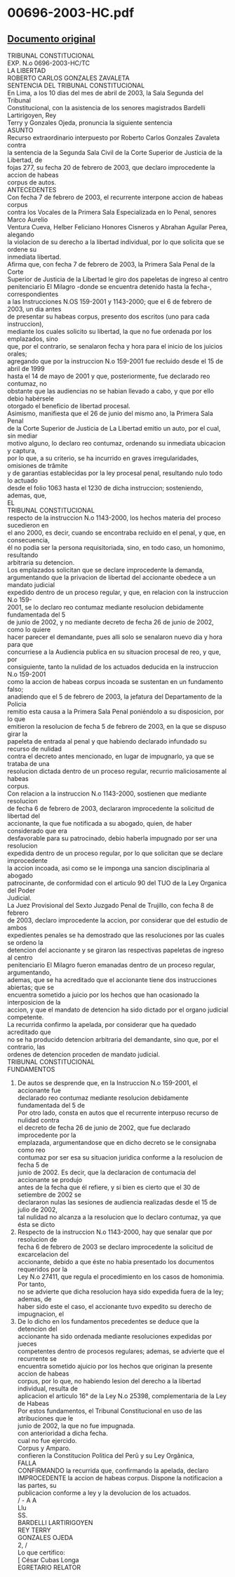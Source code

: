 
00696-2003-HC.pdf
=================
  
[Documento original](https://tc.gob.pe/jurisprudencia/2003/00696-2003-HC.pdf)  
---  
TRIBUNAL CONSTITUCIONAL  
EXP. N.o 0696-2003-HC/TC  
LA LIBERTAD  
ROBERTO CARLOS GONZALES ZAVALETA  
SENTENCIA DEL TRIBUNAL CONSTITUCIONAL  
En Lima, a los 10 dias del mes de abril de 2003, la Sala Segunda del Tribunal  
Constitucional, con la asistencia de los senores magistrados Bardelli Lartirigoyen, Rey  
Terry y Gonzales Ojeda, pronuncia la siguiente sentencia  
ASUNTO  
Recurso extraordinario interpuesto por Roberto Carlos Gonzales Zavaleta contra  
la sentencia de la Segunda Sala Civil de la Corte Superior de Justicia de la Libertad, de  
fojas 277, su fecha 20 de febrero de 2003, que declaro improcedente la accion de habeas  
corpus de autos.  
ANTECEDENTES  
Con fecha 7 de febrero de 2003, el recurrente interpone accion de habeas corpus  
contra los Vocales de la Primera Sala Especializada en lo Penal, senores Marco Aurelio  
Ventura Cueva, Helber Feliciano Honores Cisneros y Abrahan Aguilar Perea, alegando  
la violacion de su derecho a la libertad individual, por lo que solicita que se ordene su  
inmediata libertad.  
Afirma que, con fecha 7 de febrero de 2003, la Primera Sala Penal de la Corte  
Superior de Justicia de la Libertad le giro dos papeletas de ingreso al centro  
penitenciario El Milagro -donde se encuentra detenido hasta la fecha-, correspondientes  
a las Instrucciones N.OS 159-2001 y 1143-2000; que el 6 de febrero de 2003, un dia antes  
de presentar su habeas corpus, presento dos escritos (uno para cada instruccion),  
mediante los cuales solicito su libertad, la que no fue ordenada por los emplazados, sino  
que, por el contrario, se senalaron fecha y hora para el inicio de los juicios orales;  
agregando que por la instruccion N.o 159-2001 fue recluido desde el 15 de abril de 1999  
hasta el 14 de mayo de 2001 y que, posteriormente, fue declarado reo contumaz, no  
obstante que las audiencias no se habian llevado a cabo, y que por ello debio habérsele  
otorgado el beneficio de libertad procesal.  
Asimismo, manifiesta que el 26 de junio del mismo ano, la Primera Sala Penal  
de la Corte Superior de Justicia de La Libertad emitio un auto, por el cual, sin mediar  
motivo alguno, lo declaro reo contumaz, ordenando su inmediata ubicacion y captura,  
por lo que, a su criterio, se ha incurrido en graves irregularidades, omisiones de trâmite  
y de garantias establecidas por la ley procesal penal, resultando nulo todo lo actuado  
desde el folio 1063 hasta el 1230 de dicha instruccion; sosteniendo, ademas, que,  
EL  
TRIBUNAL CONSTITUCIONAL  
respecto de la instruccion N.o 1143-2000, los hechos materia del proceso sucedieron en  
el ano 2000, es decir, cuando se encontraba recluido en el penal, y que, en consecuencia,  
él no podia ser la persona requisitoriada, sino, en todo caso, un homonimo, resultando  
arbitraria su detencion.  
Los emplazados solicitan que se declare improcedente la demanda,  
argumentando que la privacion de libertad del accionante obedece a un mandato judicial  
expedido dentro de un proceso regular, y que, en relacion con la instruccion N.o 159-  
2001, se lo declaro reo contumaz mediante resolucion debidamente fundamentada del 5  
de junio de 2002, y no mediante decreto de fecha 26 de junio de 2002, como lo quiere  
hacer parecer el demandante, pues alli solo se senalaron nuevo dia y hora para que  
concurriese a la Audiencia publica en su situacion procesal de reo, y que, por  
consiguiente, tanto la nulidad de los actuados deducida en la instruccion N.o 159-2001  
como la accion de habeas corpus incoada se sustentan en un fundamento falso;  
anadiendo que el 5 de febrero de 2003, la jefatura del Departamento de la Policia  
remitio esta causa a la Primera Sala Penal poniéndolo a su disposicion, por lo que  
emitieron la resolucion de fecha 5 de febrero de 2003, en la que se dispuso girar la  
papeleta de entrada al penal y que habiendo declarado infundado su recurso de nulidad  
contra el decreto antes mencionado, en lugar de impugnarlo, ya que se trataba de una  
resolucion dictada dentro de un proceso regular, recurrio maliciosamente al habeas  
corpus.  
Con relacion a la instruccion N.o 1143-2000, sostienen que mediante resolucion  
de fecha 6 de febrero de 2003, declararon improcedente la solicitud de libertad del  
accionante, la que fue notificada a su abogado, quien, de haber considerado que era  
desfavorable para su patrocinado, debio haberla impugnado por ser una resolucion  
expedida dentro de un proceso regular, por lo que solicitan que se declare improcedente  
la accion incoada, asi como se le imponga una sancion disciplinaria al abogado  
patrocinante, de conformidad con el articulo 90 del TUO de la Ley Organica del Poder  
Judicial.  
La Juez Provisional del Sexto Juzgado Penal de Trujillo, con fecha 8 de febrero  
de 2003, declaro improcedente la accion, por considerar que del estudio de ambos  
expedientes penales se ha demostrado que las resoluciones por las cuales se ordeno la  
detencion del accionante y se giraron las respectivas papeletas de ingreso al centro  
penitenciario El Milagro fueron emanadas dentro de un proceso regular, argumentando,  
ademas, que se ha acreditado que el accionante tiene dos instrucciones abiertas; que se  
encuentra sometido a juicio por los hechos que han ocasionado la interposicion de la  
accion, y que el mandato de detencion ha sido dictado por el organo judicial  
competente.  
La recurrida confirmo la apelada, por considerar que ha quedado acreditado que  
no se ha producido detencion arbitraria del demandante, sino que, por el contrario, las  
ordenes de detencion proceden de mandato judicial.  
TRIBUNAL CONSTITUCIONAL  
FUNDAMENTOS  
1. De autos se desprende que, en la Instruccion N.o 159-2001, el accionante fue  
declarado reo contumaz mediante resolucion debidamente fundamentada del 5 de  
Por otro lado, consta en autos que el recurrente interpuso recurso de nulidad contra  
el decreto de fecha 26 de junio de 2002, que fue declarado improcedente por la  
emplazada, argumentandose que en dicho decreto se le consignaba como reo  
contumaz por ser esa su situacion juridica conforme a la resolucion de fecha 5 de  
junio de 2002. Es decir, que la declaracion de contumacia del accionante se produjo  
antes de la fecha que él refiere, y si bien es cierto que el 30 de setiembre de 2002 se  
declararon nulas las sesiones de audiencia realizadas desde el 15 de julio de 2002,  
tal nulidad no alcanza a la resolucion que lo declaro contumaz, ya que ésta se dicto  
2. Respecto de la instruccion N.o 1143-2000, hay que senalar que por resolucion de  
fecha 6 de febrero de 2003 se declaro improcedente la solicitud de excarcelacion del  
accionante, debido a que éste no habia presentado los documentos requeridos por la  
Ley N.o 27411, que regula el procedimiento en los casos de homonimia. Por tanto,  
no se advierte que dicha resolucion haya sido expedida fuera de la ley; ademas, de  
haber sido este el caso, el accionante tuvo expedito su derecho de impugnacion, el  
3. De lo dicho en los fundamentos precedentes se deduce que la detencion del  
accionante ha sido ordenada mediante resoluciones expedidas por jueces  
competentes dentro de procesos regulares; ademas, se advierte que el recurrente se  
encuentra sometido ajuicio por los hechos que originan la presente accion de habeas  
corpus, por lo que, no habiendo lesion del derecho a la libertad individual, resulta de  
aplicacion el articulo 16° de la Ley N.o 25398, complementaria de la Ley de Habeas  
Por estos fundamentos, el Tribunal Constitucional en uso de las atribuciones que le  
junio de 2002, la que no fue impugnada.  
con anterioridad a dicha fecha.  
cual no fue ejercido.  
Corpus y Amparo.  
confieren la Constitucion Politica del Perû y su Ley Orgânica,  
FALLA  
CONFIRMANDO la recurrida que, confirmando la apelada, declaro  
IMPROCEDENTE la accion de habeas corpus. Dispone la notificacion a las partes, su  
publicacion conforme a ley y la devolucion de los actuados.  
/ - A A  
Llu  
SS.  
BARDELLI LARTIRIGOYEN  
REY TERRY  
GONZALES OJEDA  
2, /  
Lo que certifico:  
[ César Cubas Longa  
EGRETARIO RELATOR